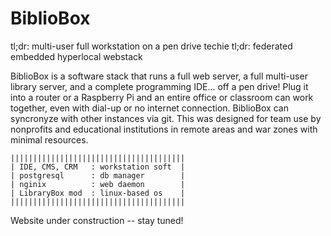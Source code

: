 # BiblioBox
tl;dr: multi-user full workstation on a pen drive
techie tl;dr: federated embedded hyperlocal webstack

BiblioBox is a software stack that runs a full web server, a full multi-user library server, and a complete programming IDE... off a pen drive! Plug it into a router or a Raspberry Pi and an entire office or classroom can work together, even with dial-up or no internet connection. BiblioBox can syncronyze with other instances via git. This was designed for team use by nonprofits and educational institutions in remote areas and war zones with minimal resources.

	|||||||||||||||||||||||||||||||||||||||
	| IDE, CMS, CRM   : workstation soft  |
	| postgresql      : db manager        |
	| nginix          : web daemon        |
	| LibraryBox mod  : linux-based os    |
	|||||||||||||||||||||||||||||||||||||||

Website under construction -- stay tuned!

